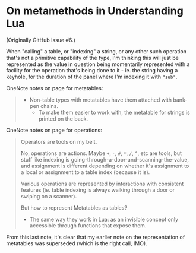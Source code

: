 # On metamethods in Understanding Lua

(Originally GitHub Issue #6.)

When "calling" a table, or "indexing" a string, or any other such operation that's not a primitive capability of the type, I'm thinking this will just be represented as the value in question being momentarily represented with a facility for the operation that's being done to it - ie. the string having a keyhole, for the duration of the panel where I'm indexing it with `"sub"`.

OneNote notes on page for metatables:

> - Non-table types with metatables have them attached with bank-pen chains.
>   - To make them easier to work with, the metatable for strings is printed on the back.

OneNote notes on page for operations:

> Operators are tools on my belt.
>
> No, operations are actions. Maybe `+`, `-`, `#`, `*`, `/`, `^`, etc are tools, but stuff like indexing is going-through-a-door-and-scanning-the-value, and assignment is different depending on whether it's assignment to a local or assignment to a table index (because it is).
>
> Various operations are represented by interactions with consistent features (ie. table indexing is always  walking through a door or swiping on a scanner).
>
> But how to represent Metatables as tables?
> - The same way they work in Lua: as an invisible concept only accessible through functions that expose them.

From this last note, it's clear that my earlier note on the representation of metatables was superseded (which is the right call, IMO).
